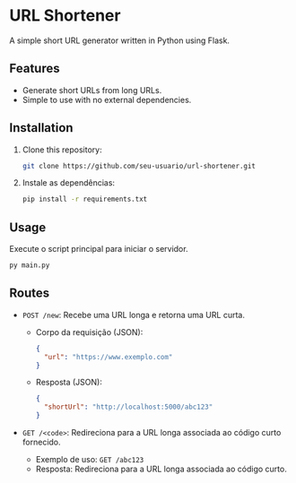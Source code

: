 # URL Shortener

A simple short URL generator written in Python using Flask.

## Features
- Generate short URLs from long URLs.
- Simple to use with no external dependencies.

## Installation
1. Clone this repository:
   ```bash
   git clone https://github.com/seu-usuario/url-shortener.git
   ```

2. Instale as dependências:
   ```bash
   pip install -r requirements.txt
   ```

## Usage
Execute o script principal para iniciar o servidor.
```bash
py main.py
```

## Routes

- `POST /new`: Recebe uma URL longa e retorna uma URL curta.
  - Corpo da requisição (JSON):
    ```json
    {
      "url": "https://www.exemplo.com"
    }
    ```
  - Resposta (JSON):
    ```json
    {
      "shortUrl": "http://localhost:5000/abc123"
    }
    ```

- `GET /<code>`: Redireciona para a URL longa associada ao código curto fornecido.
  - Exemplo de uso: `GET /abc123`
  - Resposta: Redireciona para a URL longa associada ao código curto.

